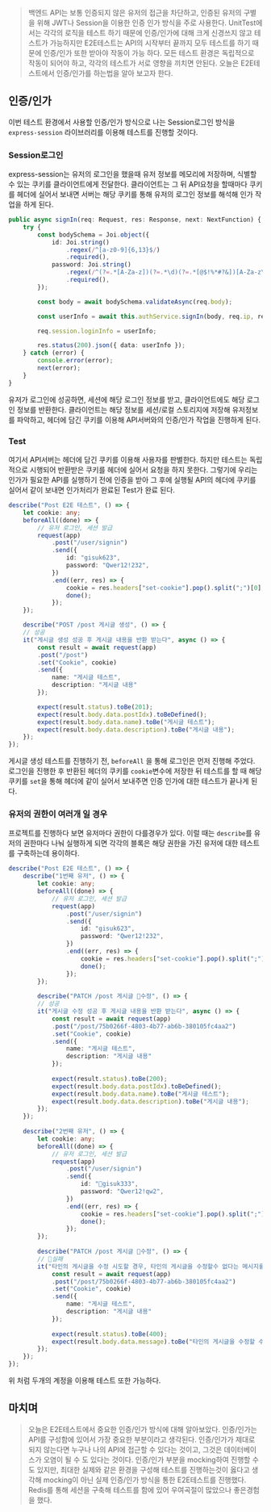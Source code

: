 >백엔드 API는 보통 인증되지 않은 유저의 접근을 차단하고, 인증된 유저의 구별을 위해 JWT나 Session을 이용한 인증 인가 방식을 주로 사용한다.
>UnitTest에서는 각각의 로직을 테스트 하기 때문에 인증/인가에 대해 크게 신경쓰지 않고 테스트가 가능하지만 E2E테스트는 API의 시작부터 끝까지 모두 테스트를 하기 때문에 인증/인가 또한 받아야 작동이 가능 하다.
>모든 테스트 환경은 독립적으로 작동이 되어야 하고, 각각의 테스트가 서로 영향을 끼치면 안된다.
>오늘은 E2E테스트에서 인증/인가를 하는법을 알아 보고자 한다.

## 인증/인가

이번 테스트 환경에서 사용할 인증/인가 방식으로 나는 Session로그인 방식을 `express-session` 라이브러리를 이용해 테스트를 진행할 것이다.

### Session로그인

express-session는 유저의 로그인을 했을때 유저 정보를 메모리에 저장하며, 식별할수 있는 쿠키를 클라이언트에게 전달한다.
클라이언트는 그 뒤 API요청을 할때마다 쿠키를 헤더에 실어서 보내면 서버는 해당 쿠키를 통해 유저의 로그인 정보를 해석해 인가 작업을 하게 된다.

```ts //usercontroller.ts
public async signIn(req: Request, res: Response, next: NextFunction) {
	try {
		const bodySchema = Joi.object({
			id: Joi.string()
				.regex(/^[a-z0-9]{6,13}$/)
				.required(),
			password: Joi.string()
				.regex(/^(?=.*[A-Za-z])(?=.*\d)(?=.*[@$!%*#?&])[A-Za-z\d@$!%*#?&]{8,16}/)
				.required(),
		});

		const body = await bodySchema.validateAsync(req.body);

		const userInfo = await this.authService.signIn(body, req.ip, req.session);

		req.session.loginInfo = userInfo;

		res.status(200).json({ data: userInfo });
	} catch (error) {
		console.error(error);
		next(error);
	}
}
```

유저가 로그인에 성공하면, 세션에 해당 로그인 정보를 받고, 클라이언트에도 해당 로그인 정보를 반환한다. 클라이언트는 해당 정보를 세션/로컬 스토리지에 저장해 유저정보를 파악하고, 헤더에 담긴 쿠키를 이용해 API서버와의 인증/인가 작업을 진행하게 된다.

### Test

여기서 API서버는 헤더에 담긴 쿠키를 이용해 사용자를 판별한다. 하지만 테스트는 독립적으로 시행되어 반환받은 쿠키를 헤더에 실어서 요청을 하지 못한다.
그렇기에 우리는 인가가 필요한 API를 실행하기 전에 인증을 받아 그 후에 실행될 API의 헤더에 쿠키를 실어서 같이 보내면 인가처리가 완료된 Test가 완료 된다.

```ts
describe("Post E2E 테스트", () => {
	let cookie: any;
	beforeAll((done) => {
		// 유저 로그인, 세션 발급
		request(app)
			.post("/user/signin")
			.send({
				id: "gisuk623",
				password: "Qwer12!232",
			})
			.end((err, res) => {
				cookie = res.headers["set-cookie"].pop().split(";")[0];
				done();
			});
	});

	describe("POST /post 게시글 생성", () => {
	// 성공
	it("게시글 생성 성공 후 게시글 내용을 반환 받는다", async () => {
		const result = await request(app)
		.post("/post")
		.set("Cookie", cookie)
		.send({
			name: "게시글 테스트",
			description: "게시글 내용"
		});

		expect(result.status).toBe(201);
		expect(result.body.data.postIdx).toBeDefined();
		expect(result.body.data.name).toBe("게시글 테스트");
		expect(result.body.data.description).toBe("게시글 내용");
	});
});
```

게시글 생성 테스트를 진행하기 전, `beforeAll` 을 통해 로그인은 먼저 진행해 주었다. 로그인을 진행한 후 반환된 헤더의 쿠키를 `cookie`변수에 저장한 뒤 테스트를 할 때 해당 쿠키를 `set`을 통해 헤더에 같이 실어서 보내주면 인증 인가에 대한 테스트가 끝나게 된다.

### 유저의 권한이 여러개 일 경우

프로젝트를 진행하다 보면 유저마다 권한이 다를경우가 있다. 이럴 때는 `describe`를 유저의 권한마다 나눠 실행하게 되면 각각의 블록은 해당 권한을 가진 유저에 대한 테스트를 구축하는데 용이하다.

```ts
describe("Post E2E 테스트", () => {
	describe("1번째 유저", () => {
		let cookie: any;
		beforeAll((done) => {
			// 유저 로그인, 세션 발급
			request(app)
				.post("/user/signin")
				.send({
					id: "gisuk623",
					password: "Qwer12!232",
				})
				.end((err, res) => {
					cookie = res.headers["set-cookie"].pop().split(";")[0];
					done();
				});
		});
	
		describe("PATCH /post 게시글 수정", () => {
		// 성공
		it("게시글 수정 성공 후 게시글 내용을 반환 받는다", async () => {
			const result = await request(app)
			.post("/post/75b0266f-4803-4b77-ab6b-380105fc4aa2")
			.set("Cookie", cookie)
			.send({
				name: "게시글 테스트",
				description: "게시글 내용"
			});
	
			expect(result.status).toBe(200);
			expect(result.body.data.postIdx).toBeDefined();
			expect(result.body.data.name).toBe("게시글 테스트");
			expect(result.body.data.description).toBe("게시글 내용");
		});
	});
	
	describe("2번째 유저", () => {
		let cookie: any;
		beforeAll((done) => {
			// 유저 로그인, 세션 발급
			request(app)
				.post("/user/signin")
				.send({
					id: "gisuk333",
					password: "Qwer12!qw2",
				})
				.end((err, res) => {
					cookie = res.headers["set-cookie"].pop().split(";")[0];
					done();
				});
		});
	
		describe("PATCH /post 게시글 수정", () => {
		// 실패
		it("타인의 게시글을 수정 시도할 경우, 타인의 게시글을 수정할수 없다는 메시지를 받는다.", async () => {
			const result = await request(app)
			.post("/post/75b0266f-4803-4b77-ab6b-380105fc4aa2")
			.set("Cookie", cookie)
			.send({
				name: "게시글 테스트",
				description: "게시글 내용"
			});
	
			expect(result.status).toBe(400);
			expect(result.body.data.message).toBe("타인의 게시글을 수정할 수 없습니다.")
		});
	});
});
```

위 처럼 두개의 계정을 이용해 테스트 또한 가능하다.

## 마치며

>오늘은 E2E테스트에서 중요한 인증/인가 방식에 대해 알아보았다. 인증/인가는 API를 구성함에 있어서 가장 중요한 부분이라고 생각된다. 인증/인가가 제대로 되지 않는다면 누구나 나의 API에 접근할 수 있다는 것이고, 그것은 데이터베이스가 오염이 될 수 도 있다는 것이다.
>인증/인가 부분을 mocking하여 진행할 수도 있지만, 최대한 실제와 같은 환경을 구성해 테스트를 진행하는것이 옳다고 생각해 mocking이 아닌 실제 인증/인가 방식을 통한 E2E테스트를 진행했다.
>Redis를 통해 세션을 구축해 테스트를 함에 있어 우여곡절이 많았으나 좋은경험을 했다.